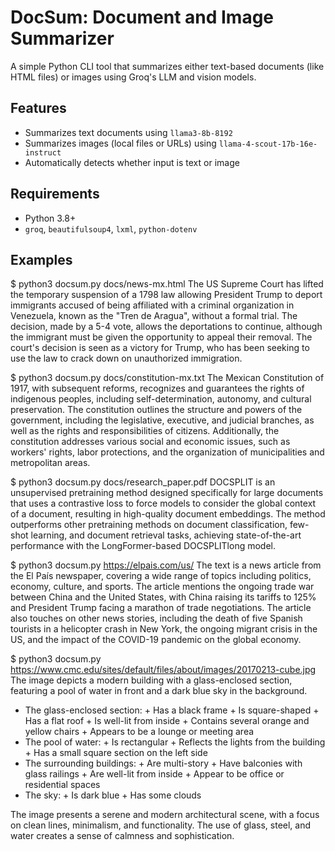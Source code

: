 # DocSum: Document and Image Summarizer

A simple Python CLI tool that summarizes either text-based documents (like HTML files) or images using Groq's LLM and vision models.

## Features

- Summarizes text documents using `llama3-8b-8192`
- Summarizes images (local files or URLs) using `llama-4-scout-17b-16e-instruct`
- Automatically detects whether input is text or image

## Requirements

- Python 3.8+
- `groq`, `beautifulsoup4`, `lxml`, `python-dotenv`

## Examples

$ python3 docsum.py docs/news-mx.html
The US Supreme Court has lifted the temporary suspension of a 1798 law allowing President Trump to deport immigrants accused of being affiliated with a criminal organization in Venezuela, known as the "Tren de Aragua", without a formal trial. The decision, made by a 5-4 vote, allows the deportations to continue, although the immigrant must be given the opportunity to appeal their removal. The court's decision is seen as a victory for Trump, who has been seeking to use the law to crack down on unauthorized immigration.

$ python3 docsum.py docs/constitution-mx.txt
The Mexican Constitution of 1917, with subsequent reforms, recognizes and guarantees the rights of indigenous peoples, including self-determination, autonomy, and cultural preservation. The constitution outlines the structure and powers of the government, including the legislative, executive, and judicial branches, as well as the rights and responsibilities of citizens. Additionally, the constitution addresses various social and economic issues, such as workers' rights, labor protections, and the organization of municipalities and metropolitan areas.

$ python3 docsum.py docs/research_paper.pdf
DOCSPLIT is an unsupervised pretraining method designed specifically for large documents that uses a contrastive loss to force models to consider the global context of a document, resulting in high-quality document embeddings. The method outperforms other pretraining methods on document classification, few-shot learning, and document retrieval tasks, achieving state-of-the-art performance with the LongFormer-based DOCSPLITlong model.

$ python3 docsum.py https://elpais.com/us/
The text is a news article from the El País newspaper, covering a wide range of topics including politics, economy, culture, and sports. The article mentions the ongoing trade war between China and the United States, with China raising its tariffs to 125% and President Trump facing a marathon of trade negotiations. The article also touches on other news stories, including the death of five Spanish tourists in a helicopter crash in New York, the ongoing migrant crisis in the US, and the impact of the COVID-19 pandemic on the global economy.

$ python3 docsum.py https://www.cmc.edu/sites/default/files/about/images/20170213-cube.jpg
The image depicts a modern building with a glass-enclosed section, featuring a pool of water in front and a dark blue sky in the background.

* The glass-enclosed section:
        + Has a black frame
        + Is square-shaped
        + Has a flat roof
        + Is well-lit from inside
        + Contains several orange and yellow chairs
        + Appears to be a lounge or meeting area
* The pool of water:
        + Is rectangular
        + Reflects the lights from the building
        + Has a small square section on the left side
* The surrounding buildings:
        + Are multi-story
        + Have balconies with glass railings
        + Are well-lit from inside
        + Appear to be office or residential spaces
* The sky:
        + Is dark blue
        + Has some clouds

The image presents a serene and modern architectural scene, with a focus on clean lines, minimalism, and functionality. The use of glass, steel, and water creates a sense of calmness and sophistication.